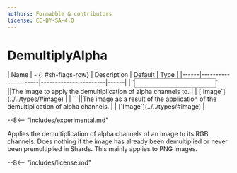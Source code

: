 ```yaml
---
authors: Formabble & contributors
license: CC-BY-SA-4.0
---
```



# DemultiplyAlpha

<div class="sh-parameters" markdown="1">
| Name | - {: #sh-flags-row} | Description | Default | Type |
|------|---------------------|-------------|---------|------|
| `<input>` ||The image to apply the demultiplication of alpha channels to. | | [`Image`](../../types/#image) |
| `<output>` ||The image as a result of the application of the demultiplication of alpha channels. | | [`Image`](../../types/#image) |

</div>

--8<-- "includes/experimental.md"

Applies the demultiplication of alpha channels of an image to its RGB channels. Does nothing if the image has already been demultiplied or never been premultiplied in Shards. This mainly applies to PNG images.

--8<-- "includes/license.md"

